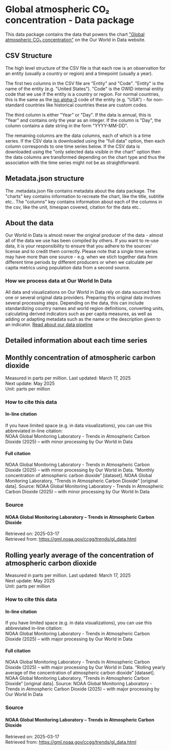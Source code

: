# Global atmospheric CO₂ concentration - Data package

This data package contains the data that powers the chart ["Global atmospheric CO₂ concentration"](https://ourworldindata.org/grapher/global-co2-concentration?v=1&csvType=full&useColumnShortNames=false) on the Our World in Data website.

## CSV Structure

The high level structure of the CSV file is that each row is an observation for an entity (usually a country or region) and a timepoint (usually a year).

The first two columns in the CSV file are "Entity" and "Code". "Entity" is the name of the entity (e.g. "United States"). "Code" is the OWID internal entity code that we use if the entity is a country or region. For normal countries, this is the same as the [iso alpha-3](https://en.wikipedia.org/wiki/ISO_3166-1_alpha-3) code of the entity (e.g. "USA") - for non-standard countries like historical countries these are custom codes.

The third column is either "Year" or "Day". If the data is annual, this is "Year" and contains only the year as an integer. If the column is "Day", the column contains a date string in the form "YYYY-MM-DD".

The remaining columns are the data columns, each of which is a time series. If the CSV data is downloaded using the "full data" option, then each column corresponds to one time series below. If the CSV data is downloaded using the "only selected data visible in the chart" option then the data columns are transformed depending on the chart type and thus the association with the time series might not be as straightforward.

## Metadata.json structure

The .metadata.json file contains metadata about the data package. The "charts" key contains information to recreate the chart, like the title, subtitle etc.. The "columns" key contains information about each of the columns in the csv, like the unit, timespan covered, citation for the data etc..

## About the data

Our World in Data is almost never the original producer of the data - almost all of the data we use has been compiled by others. If you want to re-use data, it is your responsibility to ensure that you adhere to the sources' license and to credit them correctly. Please note that a single time series may have more than one source - e.g. when we stich together data from different time periods by different producers or when we calculate per capita metrics using population data from a second source.

### How we process data at Our World In Data
All data and visualizations on Our World in Data rely on data sourced from one or several original data providers. Preparing this original data involves several processing steps. Depending on the data, this can include standardizing country names and world region definitions, converting units, calculating derived indicators such as per capita measures, as well as adding or adapting metadata such as the name or the description given to an indicator.
[Read about our data pipeline](https://docs.owid.io/projects/etl/)

## Detailed information about each time series


## Monthly concentration of atmospheric carbon dioxide
Measured in parts per million.
Last updated: March 17, 2025  
Next update: May 2025  
Unit: parts per million  


### How to cite this data

#### In-line citation
If you have limited space (e.g. in data visualizations), you can use this abbreviated in-line citation:  
NOAA Global Monitoring Laboratory - Trends in Atmospheric Carbon Dioxide (2025) – with minor processing by Our World in Data

#### Full citation
NOAA Global Monitoring Laboratory - Trends in Atmospheric Carbon Dioxide (2025) – with minor processing by Our World in Data. “Monthly concentration of atmospheric carbon dioxide” [dataset]. NOAA Global Monitoring Laboratory, “Trends in Atmospheric Carbon Dioxide” [original data].
Source: NOAA Global Monitoring Laboratory - Trends in Atmospheric Carbon Dioxide (2025) – with minor processing by Our World In Data

### Source

#### NOAA Global Monitoring Laboratory – Trends in Atmospheric Carbon Dioxide
Retrieved on: 2025-03-17  
Retrieved from: https://gml.noaa.gov/ccgg/trends/gl_data.html  


## Rolling yearly average of the concentration of atmospheric carbon dioxide
Measured in parts per million.
Last updated: March 17, 2025  
Next update: May 2025  
Unit: parts per million  


### How to cite this data

#### In-line citation
If you have limited space (e.g. in data visualizations), you can use this abbreviated in-line citation:  
NOAA Global Monitoring Laboratory - Trends in Atmospheric Carbon Dioxide (2025) – with major processing by Our World in Data

#### Full citation
NOAA Global Monitoring Laboratory - Trends in Atmospheric Carbon Dioxide (2025) – with major processing by Our World in Data. “Rolling yearly average of the concentration of atmospheric carbon dioxide” [dataset]. NOAA Global Monitoring Laboratory, “Trends in Atmospheric Carbon Dioxide” [original data].
Source: NOAA Global Monitoring Laboratory - Trends in Atmospheric Carbon Dioxide (2025) – with major processing by Our World In Data

### Source

#### NOAA Global Monitoring Laboratory – Trends in Atmospheric Carbon Dioxide
Retrieved on: 2025-03-17  
Retrieved from: https://gml.noaa.gov/ccgg/trends/gl_data.html  


    